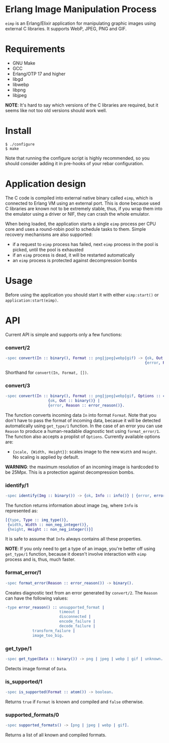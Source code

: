 Erlang Image Manipulation Process
=================================

`eimp` is an Erlang/Elixir application for manipulating graphic images using
external C libraries. It supports WebP, JPEG, PNG and GIF.

# Requirements

- GNU Make
- GCC
- Erlang/OTP 17 and higher
- libgd
- libwebp
- libpng
- libjpeg

**NOTE**: It's hard to say which versions of the C libraries are required,
but it seems like not too old versions should work well.

# Install

```
$ ./configure
$ make
```

Note that running the configure script is highly recommended, so you should consider
adding it in pre-hooks of your rebar configuration.

# Application design

The C code is compiled into external native binary called `eimp`, which is
connected to Erlang VM using an external port. This is done because used C libraries
are known not to be extremely stable, thus, if you wrap them into the emulator
using a driver or NIF, they can crash the whole emulator.

When being loaded, the application starts a single `eimp` process per CPU core
and uses a round-robin pool to schedule tasks to them. Simple recovery mechanisms
are also supported:
- if a request to `eimp` process has failed, next `eimp` process in the pool is picked,
  until the pool is exhausted
- if an `eimp` process is dead, it will be restarted automatically
- an `eimp` process is protected against decompression bombs

# Usage

Before using the application you should start it with either `eimp:start()` or
`application:start(eimp)`.

# API

Current API is simple and supports only a few functions:

### convert/2
```erl
-spec convert(In :: binary(), Format :: png|jpeg|webp|gif) -> {ok, Out :: binary()} |
                                                              {error, Reason :: error_reason()}.
```

Shorthand for `convert(In, Format, [])`.

### convert/3
```erl
-spec convert(In :: binary(), Format :: png|jpeg|webp|gif, Options :: convert_opts()) ->
                   {ok, Out :: binary()} |
                   {error, Reason :: error_reason()}.
```
The function converts incoming data `In` into format `Format`. Note that you don't
have to pass the format of incoming data, becasue it will be detected automatically
using `get_type/1` function. In the case of an error you can use `Reason` to produce
a human-readable diagnostic text using `format_error/1`.
The function also accepts a proplist of `Options`. Currently available options are:
- `{scale, {Width, Height}}`: scales image to the new `Width` and `Height`.
  No scaling is applied by default.

**WARNING**: the maximum resolution of an incoming image is hardcoded to be 25Mpx.
This is a protection against decompression bombs.

### identify/1
```erl
-spec identify(Img :: binary()) -> {ok, Info :: info()} | {error, error_reason()}.
```
The function returns information about image `Img`, where `Info` is represented as:
```erl
[{type, Type :: img_type()},
 {width, Width :: non_neg_integer()},
 {height, Height :: non_neg_integer()}]
```
It is safe to assume that `Info` always contains all these properties.

**NOTE**: If you only need to get a type of an image, you're better off using
`get_type/1` function, because it doesn't involve interaction with `eimp` process
and is, thus, much faster.

### format_error/1
```erl
-spec format_error(Reason :: error_reason()) -> binary().
```
Creates diagnostic text from an error generated by `convert/2`.
The `Reason` can have the following values:
```erl
-type error_reason() :: unsupported_format |
                        timeout |
                        disconnected |
                        encode_failure |
                        decode_failure |
			transform_failure |
			image_too_big.
```

### get_type/1
```erl
-spec get_type(Data :: binary()) -> png | jpeg | webp | gif | unknown.
```
Detects image format of `Data`.

### is_supported/1
```erl
-spec is_supported(Format :: atom()) -> boolean.
```
Returns `true` if `Format` is known and compiled and `false` otherwise.

### supported_formats/0
```erl
-spec supported_formats() -> [png | jpeg | webp | gif].
```
Returns a list of all known and compiled formats.
